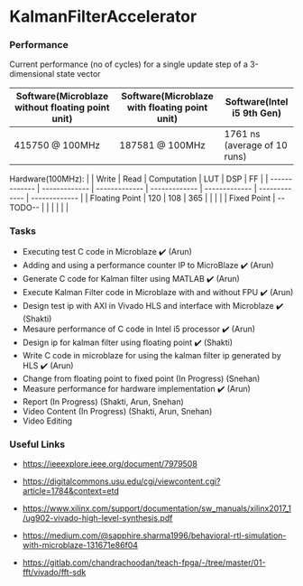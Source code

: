 # KalmanFilterAccelerator

### Performance
Current performance (no of cycles) for a single update step of a 3-dimensional state vector

| Software(Microblaze without floating point unit) | Software(Microblaze with floating point unit) | Software(Intel i5 9th Gen) |
| ------------- | ------------- | ------------- |
| 415750 @ 100MHz | 187581 @ 100MHz | 1761 ns (average of 10 runs) |

Hardware(100MHz):
| | Write | Read | Computation | LUT | DSP | FF |
| ------------- | ------------- | ------------- | ------------- | ------------- | ------------- | ------------- |
| Floating Point | 120 | 108 | 365 |  |  |  |
| Fixed Point | --TODO-- |  |  |  |  |  |

### Tasks

- Executing test C code in Microblaze :heavy_check_mark: (Arun)
- Adding and using a performance counter IP to MicroBlaze :heavy_check_mark: (Arun)
- Generate C code for Kalman filter using MATLAB :heavy_check_mark: (Arun)
- Execute Kalman Filter code in Microblaze with and without FPU :heavy_check_mark: (Arun)
- Design test ip with AXI in Vivado HLS and interface with Microblaze :heavy_check_mark: (Shakti)
- Mesaure performance of C code in Intel i5 processor :heavy_check_mark: (Arun)
- Design ip for kalman filter using floating point :heavy_check_mark: (Shakti)
- Write C code in microblaze for using the kalman filter ip generated by HLS :heavy_check_mark: (Arun)
- Change from floating point to fixed point (In Progress) (Snehan)
- Measure performance for hardware implementation :heavy_check_mark: (Arun)
- Report (In Progress) (Shakti, Arun, Snehan)
- Video Content (In Progress) (Shakti, Arun, Snehan)
- Video Editing


### Useful Links

- https://ieeexplore.ieee.org/document/7979508 
- https://digitalcommons.usu.edu/cgi/viewcontent.cgi?article=1784&context=etd

- https://www.xilinx.com/support/documentation/sw_manuals/xilinx2017_1/ug902-vivado-high-level-synthesis.pdf
- https://medium.com/@sapphire.sharma1996/behavioral-rtl-simulation-with-microblaze-131671e86f04
- https://gitlab.com/chandrachoodan/teach-fpga/-/tree/master/01-fft/vivado/fft-sdk
